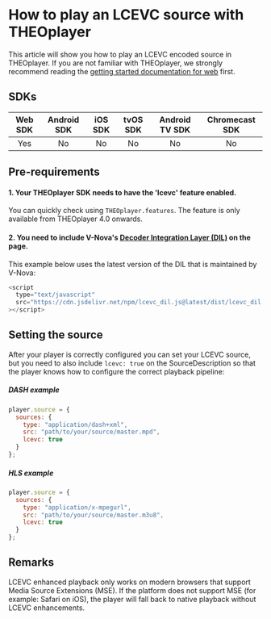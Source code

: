 # How to play an LCEVC source with THEOplayer

This article will show you how to play an LCEVC encoded source in THEOplayer. If you are not familiar with THEOplayer,
we strongly recommend reading the [getting started documentation for web](00-getting-started.md)
first.

## SDKs

| Web SDK | Android SDK | iOS SDK | tvOS SDK | Android TV SDK | Chromecast SDK |
| :-----: | :---------: | :-----: | :------: | :------------: | :------------: |
|   Yes   |     No      |   No    |    No    |       No       |       No       |

## Pre-requirements

#### 1. Your THEOplayer SDK needs to have the 'lcevc' feature enabled.

You can quickly check using `THEOplayer.features`. The feature is only available from THEOplayer 4.0 onwards.

#### 2. You need to include V-Nova's [Decoder Integration Layer (DIL)](https://docs.v-nova.com/v-nova/lcevc/sdk/dil) on the page.

This example below uses the latest version of the DIL that is maintained by V-Nova:

```js
<script
  type="text/javascript"
  src="https://cdn.jsdelivr.net/npm/lcevc_dil.js@latest/dist/lcevc_dil.min.js"
></script>
```

## Setting the source

After your player is correctly configured you can set your LCEVC source, but you need to also include `lcevc: true` on
the SourceDescription so that the player knows how to configure the correct playback pipeline:

##### DASH example

```js
player.source = {
  sources: {
    type: "application/dash+xml",
    src: "path/to/your/source/master.mpd",
    lcevc: true
  }
};
```

##### HLS example

```js
player.source = {
  sources: {
    type: "application/x-mpegurl",
    src: "path/to/your/source/master.m3u8",
    lcevc: true
  }
};
```

## Remarks

LCEVC enhanced playback only works on modern browsers that support Media Source Extensions (MSE). If the platform does
not support MSE (for example: Safari on iOS), the player will fall back to native playback without LCEVC enhancements.

